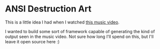 # ANSI Destruction Art

This is a little idea I had when I watched [this music video](https://www.youtube.com/watch?v=tNYfqklRehM). 

I wanted to build some sort of framework capable of generating the kind of 
output seen in the music video. Not sure how long I'll spend on this, but I'll leave it open source here :)